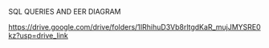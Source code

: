 SQL QUERIES AND EER DIAGRAM

https://drive.google.com/drive/folders/1IRhihuD3Vb8rltgdKaR_mujJMYSRE0kz?usp=drive_link
